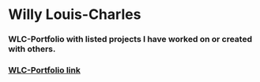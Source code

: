 # Willy Louis-Charles

### WLC-Portfolio with listed projects I have worked on or created with others.

### [WLC-Portfolio link](https://spacejnk.github.io/WLC-Portfolio-New-3/)
